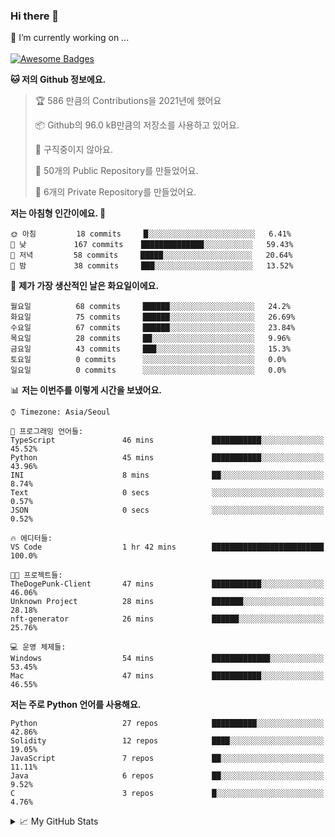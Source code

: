 ### Hi there 👋 
🔭 I’m currently working on ... </br></br>
[![Awesome Badges](https://img.shields.io/badge/Introduce-EN-green.svg)](https://github.com/tlatkdgus1/tlatkdgus1/blob/main/README.md.en)

<!--START_SECTION:waka-->
**🐱 저의 Github 정보에요.** 

> 🏆 586 만큼의 Contributions을 2021년에 했어요
 > 
> 📦 Github의 96.0 kB만큼의 저장소를 사용하고 있어요. 
 > 
> 🚫 구직중이지 않아요.
 > 
> 📜 50개의 Public Repository를 만들었어요. 
 > 
> 🔑 6개의 Private Repository를 만들었어요.  

**저는 아침형 인간이에요. 🐤** 

```text
🌞 아침         18 commits     █░░░░░░░░░░░░░░░░░░░░░░░░   6.41% 
🌆 낮　         167 commits    ██████████████░░░░░░░░░░░   59.43% 
🌃 저녁         58 commits     █████░░░░░░░░░░░░░░░░░░░░   20.64% 
🌙 밤　         38 commits     ███░░░░░░░░░░░░░░░░░░░░░░   13.52%

```
📅 **제가 가장 생산적인 날은 화요일이에요.** 

```text
월요일          68 commits     ██████░░░░░░░░░░░░░░░░░░░   24.2% 
화요일          75 commits     ██████░░░░░░░░░░░░░░░░░░░   26.69% 
수요일          67 commits     ██████░░░░░░░░░░░░░░░░░░░   23.84% 
목요일          28 commits     ██░░░░░░░░░░░░░░░░░░░░░░░   9.96% 
금요일          43 commits     ███░░░░░░░░░░░░░░░░░░░░░░   15.3% 
토요일          0 commits      ░░░░░░░░░░░░░░░░░░░░░░░░░   0.0% 
일요일          0 commits      ░░░░░░░░░░░░░░░░░░░░░░░░░   0.0%

```


📊 **저는 이번주를 이렇게 시간을 보냈어요.** 

```text
⌚︎ Timezone: Asia/Seoul

💬 프로그래밍 언어들: 
TypeScript               46 mins             ███████████░░░░░░░░░░░░░░   45.52% 
Python                   45 mins             ███████████░░░░░░░░░░░░░░   43.96% 
INI                      8 mins              ██░░░░░░░░░░░░░░░░░░░░░░░   8.74% 
Text                     0 secs              ░░░░░░░░░░░░░░░░░░░░░░░░░   0.57% 
JSON                     0 secs              ░░░░░░░░░░░░░░░░░░░░░░░░░   0.52%

🔥 에디터들: 
VS Code                  1 hr 42 mins        █████████████████████████   100.0%

🐱‍💻 프로젝트들: 
TheDogePunk-Client       47 mins             ███████████░░░░░░░░░░░░░░   46.06% 
Unknown Project          28 mins             ███████░░░░░░░░░░░░░░░░░░   28.18% 
nft-generator            26 mins             ██████░░░░░░░░░░░░░░░░░░░   25.76%

💻 운영 체제들: 
Windows                  54 mins             █████████████░░░░░░░░░░░░   53.45% 
Mac                      47 mins             ███████████░░░░░░░░░░░░░░   46.55%

```

**저는 주로 Python 언어를 사용해요.** 

```text
Python                   27 repos            ██████████░░░░░░░░░░░░░░░   42.86% 
Solidity                 12 repos            ████░░░░░░░░░░░░░░░░░░░░░   19.05% 
JavaScript               7 repos             ██░░░░░░░░░░░░░░░░░░░░░░░   11.11% 
Java                     6 repos             ██░░░░░░░░░░░░░░░░░░░░░░░   9.52% 
C                        3 repos             █░░░░░░░░░░░░░░░░░░░░░░░░   4.76%

```



<!--END_SECTION:waka-->

<details>
<summary>📈 My GitHub Stats</summary>
<p align="center"> <img src="https://github-readme-stats.vercel.app/api?username=tlatkdgus1&show_icons=true" alt="tlatkdgus1" />
</details>
